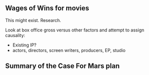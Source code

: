## Wages of Wins for movies

This might exist. Research.

Look at box office gross versus other factors and attempt to assign causality:

* Existing IP?
* actors, directors, screen writers, producers, EP, studio

## Summary of the Case For Mars plan
